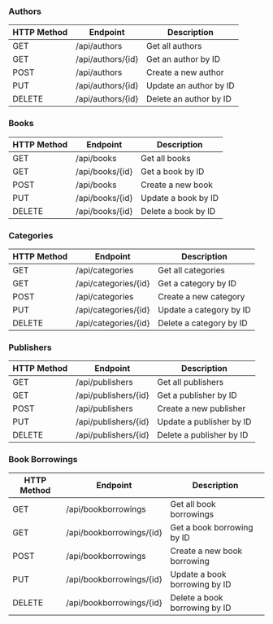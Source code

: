 
### Authors

| HTTP Method | Endpoint             | Description         |
|-------------|----------------------|---------------------|
| GET         | /api/authors         | Get all authors     |
| GET         | /api/authors/{id}    | Get an author by ID |
| POST        | /api/authors         | Create a new author |
| PUT         | /api/authors/{id}    | Update an author by ID  |
| DELETE      | /api/authors/{id}    | Delete an author by ID  |

### Books

| HTTP Method | Endpoint             | Description      |
|-------------|----------------------|------------------|
| GET         | /api/books           | Get all books    |
| GET         | /api/books/{id}      | Get a book by ID |
| POST        | /api/books           | Create a new book  |
| PUT         | /api/books/{id}      | Update a book by ID |
| DELETE      | /api/books/{id}      | Delete a book by ID  |

### Categories

| HTTP Method | Endpoint                 | Description            |
|-------------|--------------------------|------------------------|
| GET         | /api/categories          | Get all categories     |
| GET         | /api/categories/{id}     | Get a category by ID   |
| POST        | /api/categories          | Create a new category  |
| PUT         | /api/categories/{id}     | Update a category by ID|
| DELETE      | /api/categories/{id}     | Delete a category by ID|

### Publishers

| HTTP Method | Endpoint                 | Description              |
|-------------|--------------------------|--------------------------|
| GET         | /api/publishers          | Get all publishers       |
| GET         | /api/publishers/{id}     | Get a publisher by ID    |
| POST        | /api/publishers          | Create a new publisher   |
| PUT         | /api/publishers/{id}     | Update a publisher by ID |
| DELETE      | /api/publishers/{id}     | Delete a publisher by ID |

### Book Borrowings

| HTTP Method | Endpoint                 | Description                |
|-------------|--------------------------|--------------------------  |
| GET         | /api/bookborrowings      | Get all book borrowings    |
| GET         | /api/bookborrowings/{id} | Get a book borrowing by ID |
| POST        | /api/bookborrowings      | Create a new book borrowing|
| PUT         | /api/bookborrowings/{id} | Update a book borrowing by ID |
| DELETE      | /api/bookborrowings/{id} | Delete a book borrowing by ID |